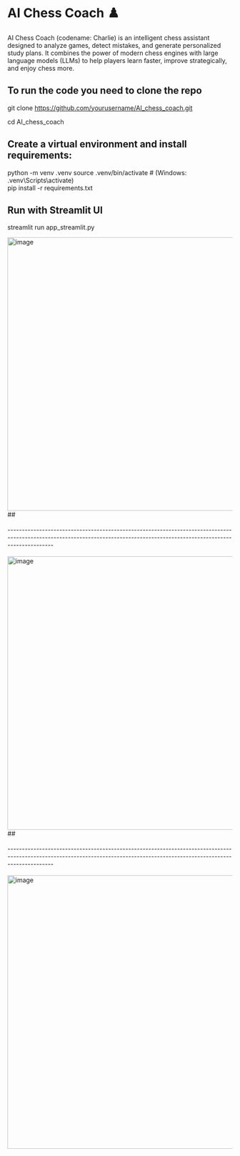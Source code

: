 # AI Chess Coach ♟️

AI Chess Coach (codename: Charlie) is an intelligent chess assistant designed to analyze games, detect mistakes, and generate personalized study plans.
It combines the power of modern chess engines with large language models (LLMs) to help players learn faster, improve strategically, and enjoy chess more.

## To run the code you need to clone the repo
  git clone https://github.com/yourusername/AI_chess_coach.git
  
  cd AI_chess_coach
## Create a virtual environment and install requirements:
  python -m venv .venv
  source .venv/bin/activate   # (Windows: .venv\Scripts\activate)  
  pip install -r requirements.txt

## Run with Streamlit UI
  streamlit run app_streamlit.py

<img width="762" height="612" alt="image" src="https://github.com/user-attachments/assets/dd6e3280-9b50-410d-81e4-3de11affa00c" />
## <br /><br />----------------------------------------------------------------------------------------------------------------------------------------------------------------------------<br /><br />
<img width="762" height="612" alt="image" src="https://github.com/user-attachments/assets/a09446fc-d37b-43af-8481-0a8712569c6d" />
## <br /><br />----------------------------------------------------------------------------------------------------------------------------------------------------------------------------<br /><br />
<img width="762" height="612" alt="image" src="https://github.com/user-attachments/assets/42334a5a-3469-4b03-9bd8-3acbb4c776c2" />
